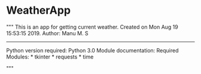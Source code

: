 # WeatherApp
""" 
This is an app for getting current weather. 
Created on Mon Aug 19 15:53:15 2019.
Author: Manu M. S 
**************************************************
Python version required: Python 3.0
Module documentation:
    Required Modules:
        * tkinter
        * requests
        * time

"""

